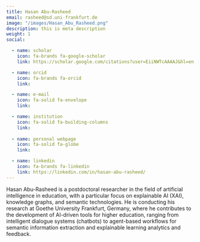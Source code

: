 ```yaml
---
title: Hasan Abu-Rasheed
email: rasheed@sd.uni-frankfurt.de
image: "/images/Hasan_Abu_Rasheed.png"
description: this is meta description
weight: 1
social:

  - name: scholar
    icon: fa-brands fa-google-scholar
    link: https://scholar.google.com/citations?user=EiiNWTcAAAAJ&hl=en

  - name: orcid
    icon: fa-brands fa-orcid
    link: 

  - name: e-mail
    icon: fa-solid fa-envelope
    link: 

  - name: institution
    icon: fa-solid fa-building-columns
    link: 
  
  - name: personal webpage
    icon: fa-solid fa-globe
    link: 

  - name: linkedin
    icon: fa-brands fa-linkedin
    link: https://linkedin.com/in/hasan-abu-rasheed/
---
```


Hasan Abu-Rasheed is a postdoctoral researcher in the field of artificial intelligence in education, with a particular focus on explainable AI (XAI), knowledge graphs, and semantic technologies. He is conducting his research at Goethe University Frankfurt, Germany, where he contributes to the development of AI-driven tools for higher education, ranging from intelligent dialogue systems (chatbots) to agent-based workflows for semantic information extraction and explainable learning analytics and feedback.